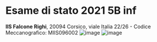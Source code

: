# Esame di stato 2021 5B inf
**IIS Falcone Righi**, 20094 Corsico, viale Italia 22/26 - Codice Meccanografico: MIIS096002 
![image](https://user-images.githubusercontent.com/76112998/222951770-435bc5d4-7b2f-4c1a-8354-0f9e1a556989.png)
![image](https://user-images.githubusercontent.com/76112998/222951801-04ce54f8-c4e4-4ca8-8250-ce952f56b540.png)
